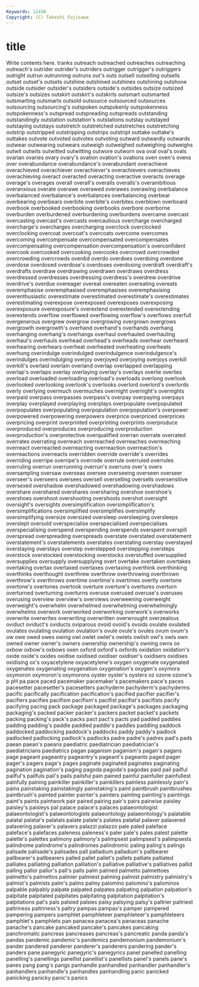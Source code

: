```yaml
---
Keywords: 11436 
Copyright: (C) Takeshi Fujisawa
---
```


# title

Write contents here.
tranks outreach outreached outreaches outreaching outreach's outrider outrider's outriders
outrigger outrigger's outriggers outright outrun outrunning outruns out's outs outsell
outselling outsells outset outset's outsets outshine outshined outshines outshining outshone
outside outsider outsider's outsiders outside's outsides outsize outsized outsize's outsizes
outskirt outskirt's outskirts outsmart outsmarted outsmarting outsmarts outsold outsource outsourced
outsources outsourcing outsourcing's outspoken outspokenly outspokenness outspokenness's outspread outspreading outspreads
outstanding outstandingly outstation outstation's outstations outstay outstayed outstaying outstays outstretch
outstretched outstretches outstretching outstrip outstripped outstripping outstrips outstript outtake outtake's
outtakes outvote outvoted outvotes outvoting outward outwardly outwards outwear outwearing
outwears outweigh outweighed outweighing outweighs outwit outwits outwitted outwitting outwore
outworn ova oval oval's ovals ovarian ovaries ovary ovary's ovation
ovation's ovations oven oven's ovens over overabundance overabundance's overabundant overachieve
overachieved overachiever overachiever's overachievers overachieves overachieving overact overacted overacting overactive
overacts overage overage's overages overall overall's overalls overalls's overambitious overanxious
overate overawe overawed overawes overawing overbalance overbalanced overbalance's overbalances overbalancing
overbear overbearing overbears overbite overbite's overbites overblown overboard overbook overbooked
overbooking overbooks overbore overborne overburden overburdened overburdening overburdens overcame overcast
overcasting overcast's overcasts overcautious overcharge overcharged overcharge's overcharges overcharging overclock
overclocked overclocking overcoat overcoat's overcoats overcome overcomes overcoming overcompensate overcompensated
overcompensates overcompensating overcompensation overcompensation's overconfident overcook overcooked overcooking overcooks overcrowd
overcrowded overcrowding overcrowds overdid overdo overdoes overdoing overdone overdose overdosed
overdose's overdoses overdosing overdraft overdraft's overdrafts overdraw overdrawing overdrawn overdraws
overdress overdressed overdresses overdressing overdress's overdrew overdrive overdrive's overdue overeager
overeat overeaten overeating overeats overemphasise overemphasised overemphasises overemphasising overenthusiastic overestimate
overestimated overestimate's overestimates overestimating overexpose overexposed overexposes overexposing overexposure overexposure's
overextend overextended overextending overextends overflow overflowed overflowing overflow's overflows overfull
overgenerous overgrew overgrow overgrowing overgrown overgrows overgrowth overgrowth's overhand overhand's
overhands overhang overhanging overhang's overhangs overhaul overhauled overhauling overhaul's overhauls
overhead overhead's overheads overhear overheard overhearing overhears overheat overheated overheating
overheats overhung overindulge overindulged overindulgence overindulgence's overindulges overindulging overjoy overjoyed
overjoying overjoys overkill overkill's overlaid overlain overland overlap overlapped overlapping
overlap's overlaps overlay overlaying overlay's overlays overlie overlies overload overloaded
overloading overload's overloads overlong overlook overlooked overlooking overlook's overlooks overlord
overlord's overlords overly overlying overmuch overmuches overnight overnight's overnights overpaid
overpass overpasses overpass's overpay overpaying overpays overplay overplayed overplaying overplays
overpopulate overpopulated overpopulates overpopulating overpopulation overpopulation's overpower overpowered overpowering overpowers
overprice overpriced overprices overpricing overprint overprinted overprinting overprints overproduce overproduced
overproduces overproducing overproduction overproduction's overprotective overqualified overran overrate overrated overrates
overrating overreach overreached overreaches overreaching overreact overreacted overreacting overreaction overreaction's
overreactions overreacts overridden override override's overrides overriding overripe overripe's overrode
overrule overruled overrules overruling overrun overrunning overrun's overruns over's overs
oversampling oversaw overseas oversee overseeing overseen overseer overseer's overseers oversees
oversell overselling oversells oversensitive oversexed overshadow overshadowed overshadowing overshadows overshare
overshared overshares oversharing overshoe overshoe's overshoes overshoot overshooting overshoots overshot
oversight oversight's oversights oversimplification oversimplification's oversimplifications oversimplified oversimplifies oversimplify oversimplifying
oversize oversized oversleep oversleeping oversleeps overslept oversold overspecialise overspecialised overspecialises
overspecialising overspend overspending overspends overspent overspill overspread overspreading overspreads overstate
overstated overstatement overstatement's overstatements overstates overstating overstay overstayed overstaying overstays
overstep overstepped overstepping oversteps overstock overstocked overstocking overstocks overstuffed oversupplied
oversupplies oversupply oversupplying overt overtake overtaken overtakes overtaking overtax overtaxed
overtaxes overtaxing overthink overthinking overthinks overthought overthrew overthrow overthrowing overthrown
overthrow's overthrows overtime overtime's overtimes overtly overtone overtone's overtones overtook
overture overture's overtures overturn overturned overturning overturns overuse overused overuse's
overuses overusing overview overview's overviews overweening overweight overweight's overwhelm overwhelmed
overwhelming overwhelmingly overwhelms overwork overworked overworking overwork's overworks overwrite overwrites
overwriting overwritten overwrought overzealous oviduct oviduct's oviducts oviparous ovoid ovoid's
ovoids ovulate ovulated ovulates ovulating ovulation ovulation's ovule ovule's ovules
ovum ovum's ow owe owed owes owing owl owlet owlet's
owlets owlish owl's owls own owned owner owner's owners ownership
ownership's owning owns ox oxbow oxbow's oxbows oxen oxford oxford's
oxfords oxidation oxidation's oxide oxide's oxides oxidise oxidised oxidiser oxidiser's
oxidisers oxidises oxidising ox's oxyacetylene oxyacetylene's oxygen oxygenate oxygenated oxygenates
oxygenating oxygenation oxygenation's oxygen's oxymora oxymoron oxymoron's oxymorons oyster oyster's
oysters oz ozone ozone's p pH pa pace paced pacemaker
pacemaker's pacemakers pace's paces pacesetter pacesetter's pacesetters pachyderm pachyderm's pachyderms
pacific pacifically pacification pacification's pacified pacifier pacifier's pacifiers pacifies pacifism
pacifism's pacifist pacifist's pacifists pacify pacifying pacing pack package packaged
package's packages packaging packaging's packed packer packer's packers packet packet's
packets packing packing's pack's packs pact pact's pacts pad padded
paddies padding padding's paddle paddled paddle's paddles paddling paddock paddocked
paddocking paddock's paddocks paddy paddy's padlock padlocked padlocking padlock's padlocks
padre padre's padres pad's pads paean paean's paeans paediatric paediatrician
paediatrician's paediatricians paediatrics pagan paganism paganism's pagan's pagans page pageant
pageantry pageantry's pageant's pageants paged pager pager's pagers page's pages
paginate paginated paginates paginating pagination pagination's paging pagoda pagoda's pagodas
paid pail pailful pailful's pailfuls pail's pails pailsful pain pained
painful painfuller painfullest painfully paining painkiller painkiller's painkillers painless painlessly
pain's pains painstaking painstakingly painstaking's paint paintbrush paintbrushes paintbrush's painted
painter painter's painters painting painting's paintings paint's paints paintwork pair
paired pairing pair's pairs pairwise paisley paisley's paisleys pal palace
palace's palaces palaeontologist palaeontologist's palaeontologists palaeontology palaeontology's palatable palatal palatal's
palatals palate palate's palates palatial palaver palavered palavering palaver's palavers
palazzi palazzo pale paled paleface paleface's palefaces paleness paleness's paler
pale's pales palest palette palette's palettes palimony palimony's palimpsest palimpsest's
palimpsests palindrome palindrome's palindromes palindromic paling paling's palings palisade palisade's
palisades pall palladium palladium's pallbearer pallbearer's pallbearers palled pallet pallet's
pallets palliate palliated palliates palliating palliation palliation's palliative palliative's palliatives
pallid palling pallor pallor's pall's palls palm palmed palmetto palmettoes
palmetto's palmettos palmier palmiest palming palmist palmistry palmistry's palmist's palmists
palm's palms palmy palomino palomino's palominos palpable palpably palpate palpated
palpates palpating palpation palpation's palpitate palpitated palpitates palpitating palpitation palpitation's
palpitations pal's pals palsied palsies palsy palsying palsy's paltrier paltriest
paltriness paltriness's paltry pampas pampas's pamper pampered pampering pampers pamphlet
pamphleteer pamphleteer's pamphleteers pamphlet's pamphlets pan panacea panacea's panaceas panache
panache's pancake pancaked pancake's pancakes pancaking panchromatic pancreas pancreases pancreas's
pancreatic panda panda's pandas pandemic pandemic's pandemics pandemonium pandemonium's pander
pandered panderer panderer's panderers pandering pander's panders pane panegyric panegyric's
panegyrics panel panelled panelling panelling's panellings panellist panellist's panellists panel's
panels pane's panes pang pang's pangs panhandle panhandled panhandler panhandler's
panhandlers panhandle's panhandles panhandling panic panicked panicking panicky panic's panics

